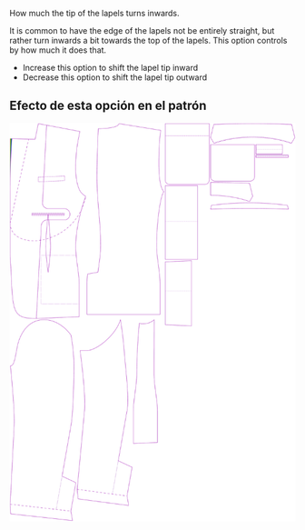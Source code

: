 How much the tip of the lapels turns inwards.

It is common to have the edge of the lapels not be entirely straight, but rather turn inwards a bit towards the top of the lapels. This option controls by how much it does that.

-   Increase this option to shift the lapel tip inward
-   Decrease this option to shift the lapel tip outward

## Efecto de esta opción en el patrón

![This image shows the effect of this option by superimposing several variants that have a different value for this option](jaeger_lapelreduction_sample.svg "Effect of this option on the pattern")
